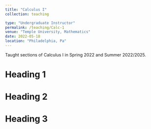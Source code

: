 ```yaml
---
title: "Calculus I"
collection: teaching

type: "Undergraduate Instructor"
permalink: /teaching/Calc-1
venue: "Temple University, Mathematics"
date: 2022-05-18
location: "Philadelphia, Pa"
---
```


 Taught sections of Calculus I in Spring 2022 and Summer 2022/2025.


Heading 1
======

Heading 2
======

Heading 3
======

